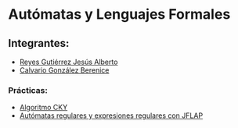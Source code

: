 # Autómatas y Lenguajes Formales

## Integrantes:
* [Reyes Gutiérrez Jesús Alberto](https://github.com/albertoRGtz)
* [Calvario González Berenice](https://github.com/bcalvario)
    
### Prácticas:
* [Algoritmo CKY](https://github.com/bcalvario/Automatas-y-Lenguajes-Formales/tree/main/Pr%C3%A1ctica2)
* [Autómatas regulares y expresiones regulares con JFLAP](https://github.com/bcalvario/Automatas-y-Lenguajes-Formales/tree/main/Practica01)
